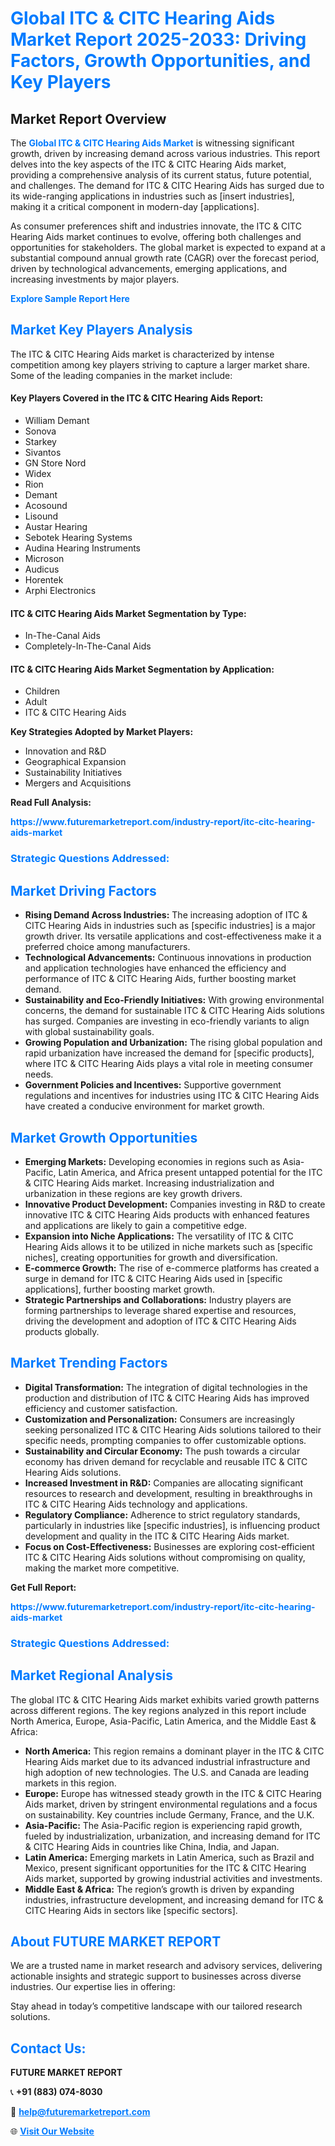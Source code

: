 <h1 style="color: #007BFF;">Global ITC & CITC Hearing Aids Market Report 2025-2033: Driving Factors, Growth Opportunities, and Key Players</h1>

<section id="overview">
<h2>Market Report Overview</h2>
<p>The <a href="https://www.futuremarketreport.com/industry-report/itc-citc-hearing-aids-market" style="color: #007BFF; text-decoration: none;"><strong>Global ITC & CITC Hearing Aids Market</strong></a> is witnessing significant growth, driven by increasing demand across various industries. This report delves into the key aspects of the ITC & CITC Hearing Aids market, providing a comprehensive analysis of its current status, future potential, and challenges. The demand for ITC & CITC Hearing Aids has surged due to its wide-ranging applications in industries such as [insert industries], making it a critical component in modern-day [applications].</p>
<p>As consumer preferences shift and industries innovate, the ITC & CITC Hearing Aids market continues to evolve, offering both challenges and opportunities for stakeholders. The global market is expected to expand at a substantial compound annual growth rate (CAGR) over the forecast period, driven by technological advancements, emerging applications, and increasing investments by major players.</p>
</section>

<section id="overview">
<p><a href="https://www.futuremarketreport.com/request-sample/reportId=127231" style="color: #007BFF; text-decoration: none;"><strong>Explore Sample Report Here</strong></a></p>
</section>

<section id="key-players">
<h2 style="color: #007BFF;">Market Key Players Analysis</h2>
<p>The ITC & CITC Hearing Aids market is characterized by intense competition among key players striving to capture a larger market share. Some of the leading companies in the market include:</p>
<h4>Key Players Covered in the ITC & CITC Hearing Aids Report:</h4>
<ul><li>William Demant</li><li>Sonova</li><li>Starkey</li><li>Sivantos</li><li>GN Store Nord</li><li>Widex</li><li>Rion</li><li>Demant</li><li>Acosound</li><li>Lisound</li><li>Austar Hearing</li><li>Sebotek Hearing Systems</li><li>Audina Hearing Instruments</li><li>Microson</li><li>Audicus</li><li>Horentek</li><li>Arphi Electronics</li></ul>
<h4>ITC & CITC Hearing Aids Market Segmentation by Type:</h4>
<ul><li>In-The-Canal Aids</li><li>Completely-In-The-Canal Aids</li></ul>

<h4>ITC & CITC Hearing Aids Market Segmentation by Application:</h4>
<ul><li>Children</li><li>Adult</li><li>ITC &amp; CITC Hearing Aids</li></ul>
<p><strong>Key Strategies Adopted by Market Players:</strong></p>
<ul>
<li>Innovation and R&D</li>
<li>Geographical Expansion</li>
<li>Sustainability Initiatives</li>
<li>Mergers and Acquisitions</li>
</ul>
</section>

<section>
<p><strong>Read Full Analysis: </strong></p><a href="https://www.futuremarketreport.com/industry-report/itc-citc-hearing-aids-market" style="color: #007BFF; text-decoration: none;"><strong>https://www.futuremarketreport.com/industry-report/itc-citc-hearing-aids-market</strong></a>
<h3 style="color: #007BFF;">Strategic Questions Addressed:</h3>
</section>

<section id="driving-factors">
<h2 style="color: #007BFF;">Market Driving Factors</h2>
<ul>
<li><strong>Rising Demand Across Industries:</strong> The increasing adoption of ITC & CITC Hearing Aids in industries such as [specific industries] is a major growth driver. Its versatile applications and cost-effectiveness make it a preferred choice among manufacturers.</li>
<li><strong>Technological Advancements:</strong> Continuous innovations in production and application technologies have enhanced the efficiency and performance of ITC & CITC Hearing Aids, further boosting market demand.</li>
<li><strong>Sustainability and Eco-Friendly Initiatives:</strong> With growing environmental concerns, the demand for sustainable ITC & CITC Hearing Aids solutions has surged. Companies are investing in eco-friendly variants to align with global sustainability goals.</li>
<li><strong>Growing Population and Urbanization:</strong> The rising global population and rapid urbanization have increased the demand for [specific products], where ITC & CITC Hearing Aids plays a vital role in meeting consumer needs.</li>
<li><strong>Government Policies and Incentives:</strong> Supportive government regulations and incentives for industries using ITC & CITC Hearing Aids have created a conducive environment for market growth.</li>
</ul>
</section>

<section id="growth-opportunities">
<h2 style="color: #007BFF;">Market Growth Opportunities</h2>
<ul>
<li><strong>Emerging Markets:</strong> Developing economies in regions such as Asia-Pacific, Latin America, and Africa present untapped potential for the ITC & CITC Hearing Aids market. Increasing industrialization and urbanization in these regions are key growth drivers.</li>
<li><strong>Innovative Product Development:</strong> Companies investing in R&D to create innovative ITC & CITC Hearing Aids products with enhanced features and applications are likely to gain a competitive edge.</li>
<li><strong>Expansion into Niche Applications:</strong> The versatility of ITC & CITC Hearing Aids allows it to be utilized in niche markets such as [specific niches], creating opportunities for growth and diversification.</li>
<li><strong>E-commerce Growth:</strong> The rise of e-commerce platforms has created a surge in demand for ITC & CITC Hearing Aids used in [specific applications], further boosting market growth.</li>
<li><strong>Strategic Partnerships and Collaborations:</strong> Industry players are forming partnerships to leverage shared expertise and resources, driving the development and adoption of ITC & CITC Hearing Aids products globally.</li>
</ul>
</section>

<section id="trending-factors">
<h2 style="color: #007BFF;">Market Trending Factors</h2>
<ul>
<li><strong>Digital Transformation:</strong> The integration of digital technologies in the production and distribution of ITC & CITC Hearing Aids has improved efficiency and customer satisfaction.</li>
<li><strong>Customization and Personalization:</strong> Consumers are increasingly seeking personalized ITC & CITC Hearing Aids solutions tailored to their specific needs, prompting companies to offer customizable options.</li>
<li><strong>Sustainability and Circular Economy:</strong> The push towards a circular economy has driven demand for recyclable and reusable ITC & CITC Hearing Aids solutions.</li>
<li><strong>Increased Investment in R&D:</strong> Companies are allocating significant resources to research and development, resulting in breakthroughs in ITC & CITC Hearing Aids technology and applications.</li>
<li><strong>Regulatory Compliance:</strong> Adherence to strict regulatory standards, particularly in industries like [specific industries], is influencing product development and quality in the ITC & CITC Hearing Aids market.</li>
<li><strong>Focus on Cost-Effectiveness:</strong> Businesses are exploring cost-efficient ITC & CITC Hearing Aids solutions without compromising on quality, making the market more competitive.</li>
</ul>
</section>

<section>
<p><strong>Get Full Report: </strong></p><a href="https://www.futuremarketreport.com/industry-report/itc-citc-hearing-aids-market" style="color: #007BFF; text-decoration: none;"><strong>https://www.futuremarketreport.com/industry-report/itc-citc-hearing-aids-market</strong></a>
<h3 style="color: #007BFF;">Strategic Questions Addressed:</h3>
</section>


<section id="regional-analysis">
<h2 style="color: #007BFF;">Market Regional Analysis</h2>
<p>The global ITC & CITC Hearing Aids market exhibits varied growth patterns across different regions. The key regions analyzed in this report include North America, Europe, Asia-Pacific, Latin America, and the Middle East & Africa:</p>
<ul>
<li><strong>North America:</strong> This region remains a dominant player in the ITC & CITC Hearing Aids market due to its advanced industrial infrastructure and high adoption of new technologies. The U.S. and Canada are leading markets in this region.</li>
<li><strong>Europe:</strong> Europe has witnessed steady growth in the ITC & CITC Hearing Aids market, driven by stringent environmental regulations and a focus on sustainability. Key countries include Germany, France, and the U.K.</li>
<li><strong>Asia-Pacific:</strong> The Asia-Pacific region is experiencing rapid growth, fueled by industrialization, urbanization, and increasing demand for ITC & CITC Hearing Aids in countries like China, India, and Japan.</li>
<li><strong>Latin America:</strong> Emerging markets in Latin America, such as Brazil and Mexico, present significant opportunities for the ITC & CITC Hearing Aids market, supported by growing industrial activities and investments.</li>
<li><strong>Middle East & Africa:</strong> The region’s growth is driven by expanding industries, infrastructure development, and increasing demand for ITC & CITC Hearing Aids in sectors like [specific sectors].</li>
</ul>
</section>

<footer>
<h2 style="color: #007BFF;">About FUTURE MARKET REPORT</h2>
<p>We are a trusted name in market research and advisory services, delivering actionable insights and strategic support to businesses across diverse industries. Our expertise lies in offering:</p>

<p>Stay ahead in today’s competitive landscape with our tailored research solutions.</p>

<h2 style="color: #007BFF;">Contact Us:</h2>
<p><strong>FUTURE MARKET REPORT</strong></p>
<p>📞 <strong>+91 (883) 074-8030</strong></p>
<p>📧 <strong><a href="mailto:help@futuremarketreport.com" style="color: #007BFF;">help@futuremarketreport.com</a></strong></p>
<p>🌐 <strong><a href="https://www.futuremarketreport.com/" style="color: #007BFF;">Visit Our Website</a></strong></p>
</footer>